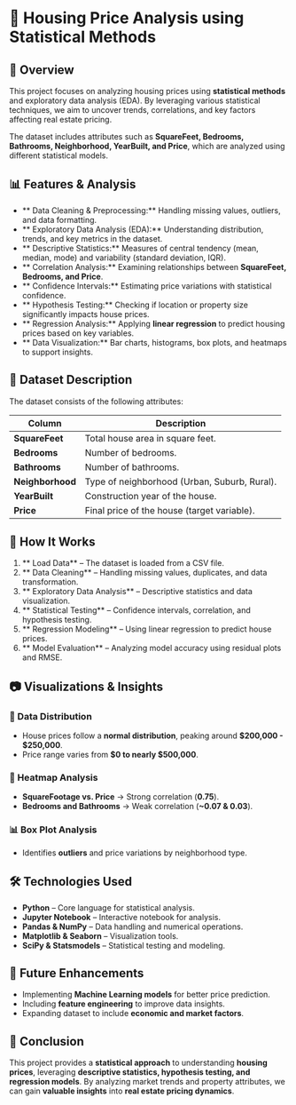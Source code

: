 # 🏡 Housing Price Analysis using Statistical Methods

## 📌 Overview
This project focuses on analyzing housing prices using **statistical methods** and exploratory data analysis (EDA). By leveraging various statistical techniques, we aim to uncover trends, correlations, and key factors affecting real estate pricing.

The dataset includes attributes such as **SquareFeet, Bedrooms, Bathrooms, Neighborhood, YearBuilt, and Price**, which are analyzed using different statistical models.

## 📊 Features & Analysis
- ** Data Cleaning & Preprocessing:** Handling missing values, outliers, and data formatting.
- ** Exploratory Data Analysis (EDA):** Understanding distribution, trends, and key metrics in the dataset.
- ** Descriptive Statistics:** Measures of central tendency (mean, median, mode) and variability (standard deviation, IQR).
- ** Correlation Analysis:** Examining relationships between **SquareFeet, Bedrooms, and Price**.
- ** Confidence Intervals:** Estimating price variations with statistical confidence.
- ** Hypothesis Testing:** Checking if location or property size significantly impacts house prices.
- ** Regression Analysis:** Applying **linear regression** to predict housing prices based on key variables.
- ** Data Visualization:** Bar charts, histograms, box plots, and heatmaps to support insights.

## 📂 Dataset Description
The dataset consists of the following attributes:

| Column      | Description |
|------------|------------|
| **SquareFeet** | Total house area in square feet. |
| **Bedrooms** | Number of bedrooms. |
| **Bathrooms** | Number of bathrooms. |
| **Neighborhood** | Type of neighborhood (Urban, Suburb, Rural). |
| **YearBuilt** | Construction year of the house. |
| **Price** | Final price of the house (target variable). |

## 📌 How It Works
1. ** Load Data** – The dataset is loaded from a CSV file.
2. ** Data Cleaning** – Handling missing values, duplicates, and data transformation.
3. ** Exploratory Data Analysis** – Descriptive statistics and data visualization.
4. ** Statistical Testing** – Confidence intervals, correlation, and hypothesis testing.
5. ** Regression Modeling** – Using linear regression to predict house prices.
6. ** Model Evaluation** – Analyzing model accuracy using residual plots and RMSE.

## 📷 Visualizations & Insights
### 🔹 Data Distribution
- House prices follow a **normal distribution**, peaking around **$200,000 - $250,000**.
- Price range varies from **$0 to nearly $500,000**.

### 📌 Heatmap Analysis
- **SquareFootage vs. Price** → Strong correlation (**0.75**).
- **Bedrooms and Bathrooms** → Weak correlation (**~0.07 & 0.03**).

### 📊 Box Plot Analysis
- Identifies **outliers** and price variations by neighborhood type.

## 🛠️ Technologies Used
- **Python** – Core language for statistical analysis.
- **Jupyter Notebook** – Interactive notebook for analysis.
- **Pandas & NumPy** – Data handling and numerical operations.
- **Matplotlib & Seaborn** – Visualization tools.
- **SciPy & Statsmodels** – Statistical testing and modeling.

## 📌 Future Enhancements
- Implementing **Machine Learning models** for better price prediction.
- Including **feature engineering** to improve data insights.
- Expanding dataset to include **economic and market factors**.

## 📌 Conclusion
This project provides a **statistical approach** to understanding **housing prices**, leveraging **descriptive statistics, hypothesis testing, and regression models**. By analyzing market trends and property attributes, we can gain **valuable insights** into **real estate pricing dynamics**.



